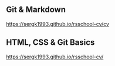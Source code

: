 ## Git & Markdown
https://sergk1993.github.io/rsschool-cv/cv

## HTML, CSS & Git Basics
https://sergk1993.github.io/rsschool-cv/
